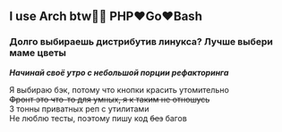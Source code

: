 ## I use Arch btw🏳️‍🌈 **PHP❤️Go❤️Bash**

### Долго выбираешь дистрибутив линукса? Лучше выбери маме цветы

***Начинай своё утро с небольшой порции рефакторинга***

Я выбираю бэк, потому что кнопки красить утомительно <br />
~~Фронт это что-то для умных, я к таким не отношусь~~ <br />
3 тонны приватных реп с утилитами <br />
Не люблю тесты, поэтому пишу код ~~без~~ багов <br />
